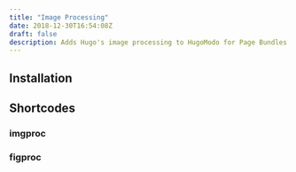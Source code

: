 ```yaml
---
title: "Image Processing"
date: 2018-12-30T16:54:08Z
draft: false
description: Adds Hugo's image processing to HugoModo for Page Bundles.
---
```

## Installation

## Shortcodes

### imgproc

### figproc
